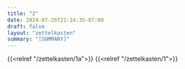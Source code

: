 ```yaml
---
title: "2"
date: 2024-07-26T22:14:35-07:00
draft: false
layout: "zettelkasten"
summary: "[SUMMARY]"
---
```


{{<relref "/zettelkasten/1a">}}
{{<relref "/zettelkasten/1">}}
